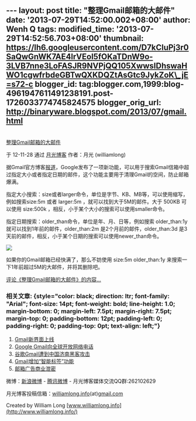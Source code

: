 --- layout: post title: "整理Gmail邮箱的大邮件" date:
'2013-07-29T14:52:00.002+08:00' author: Wenh Q tags: modified\_time:
'2013-07-29T14:52:56.703+08:00' thumbnail:
https://lh6.googleusercontent.com/D7kCluPj3r0SaQwGnWK7AE4lrVEol5fOKaTDnW9o-3LVB7nne3LoFASJR9NVPjQQ105XwwsIDhswaHWO1cgwfrbdeGBTwQXKDQZtAsGtc9JykZoK\_jE=s72-c
blogger\_id:
tag:blogger.com,1999:blog-4961947611491238191.post-1726033774745824575
blogger\_orig\_url: http://binaryware.blogspot.com/2013/07/gmail.html
---

[\
整理Gmail邮箱的大邮件](http://www.williamlong.info/archives/3296.html)

于 12-11-28 通过 [月光博客](http://www.williamlong.info/) 作者：月光
(williamlong)

据Gmail官方博客[报道](http://gmailblog.blogspot.com/2012/11/search-for-emails-by-size-and-more-in.html)，Google发布了一项新功能，可以用于搜索Gmail信箱中超过指定大小或者指定日期的邮件，这个功能主要用于清理Gmail的空间，防止邮箱爆满。

指定大小搜索：size或者larger命令，单位是字节、KB、MB等，可以使用缩写，例如搜索size:5m
或者 larger:5m ，就可以找到大于5M的邮件。大于 500KB 可以使用 size:500k
，相反，小于某个大小的搜索可以使用smaller命令。

指定日期搜索：older\_than命令，单位是年、月、日等，例如搜索
older\_than:1y 就可以找到1年前的邮件，older\_than:2m
是2个月前的邮件，older\_than:3d
是3天前的邮件，相反，小于某个日期的搜索可以使用newer\_than命令。

![](https://lh6.googleusercontent.com/D7kCluPj3r0SaQwGnWK7AE4lrVEol5fOKaTDnW9o-3LVB7nne3LoFASJR9NVPjQQ105XwwsIDhswaHWO1cgwfrbdeGBTwQXKDQZtAsGtc9JykZoK_jE)

如果你的Gmail邮箱已经快满了，那么不妨使用 size:5m older\_than:1y
来搜索一下1年前超过5M的大邮件，并将其删除吧。

[评论《整理Gmail邮箱的大邮件》的内容...](http://www.williamlong.info/archives/3296.html)

### 相关文章: {style="color: black; direction: ltr; font-family: "Arial"; font-size: 14pt; font-weight: bold; line-height: 1.0; margin-bottom: 0; margin-left: 7.5pt; margin-right: 7.5pt; margin-top: 0; padding-bottom: 12pt; padding-left: 0; padding-right: 0; padding-top: 0pt; text-align: left;"}

1.  [Gmail新界面上线](http://www.williamlong.info/archives/2874.html)
2.  [Google
    Gmail向全球开放网络电话](http://www.williamlong.info/archives/2760.html)
3.  [谷歌Gmail遭到中国济南黑客攻击](http://www.williamlong.info/archives/2684.html)
4.  [Gmail增加“智能标签”功能](http://www.williamlong.info/archives/2571.html)
5.  [邮箱广告商业泄密](http://www.williamlong.info/archives/2145.html)

[](http://www.williamlong.info/archives/2145.html)

微博：[新浪微博](http://weibo.com/williamlong) -
[腾讯微博](http://t.qq.com/williamlong) - 月光博客媒体交流QQ群:262102629

月光博客投稿信箱：[williamlong.info](http://williamlong.info/)(at)[gmail.com](http://gmail.com/)

Created by William Long
[www.williamlong.info](http://www.williamlong.info/)
